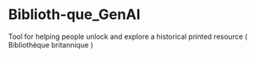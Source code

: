 # Biblioth-que_GenAI
Tool for helping people unlock and explore a historical printed resource ( Bibliothèque britannique )
